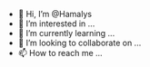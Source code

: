 - 👋 Hi, I’m @Hamalys
- 👀 I’m interested in ...
- 🌱 I’m currently learning ...
- 💞️ I’m looking to collaborate on ...
- 📫 How to reach me ...

<!---
Hamalys/Hamalys is a ✨ special ✨ repository because its `README.md` (this file) appears on your GitHub profile.
You can click the Preview link to take a look at your changes.
--->

